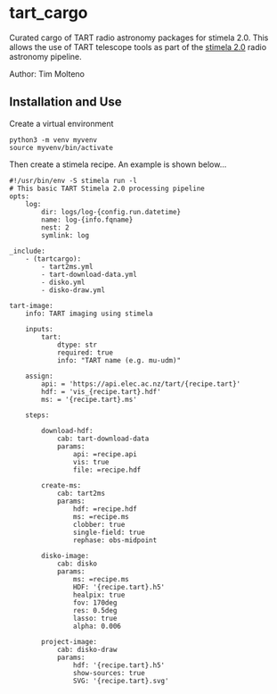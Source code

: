 # tart_cargo

Curated cargo of TART radio astronomy packages for stimela 2.0. This allows the use of TART telescope tools as part of the [stimela 2.0](https://github/caracal-pipeline/stimela) radio astronomy pipeline.

Author: Tim Molteno

## Installation and Use

Create a virtual environment

    python3 -m venv myvenv
    source myvenv/bin/activate
    
Then create a stimela recipe. An example is shown below...

```
#!/usr/bin/env -S stimela run -l
# This basic TART Stimela 2.0 processing pipeline
opts:
    log:
        dir: logs/log-{config.run.datetime}
        name: log-{info.fqname}
        nest: 2
        symlink: log

_include:
    - (tartcargo):
        - tart2ms.yml
        - tart-download-data.yml
        - disko.yml
        - disko-draw.yml

tart-image:
    info: TART imaging using stimela

    inputs:
        tart:
            dtype: str
            required: true
            info: "TART name (e.g. mu-udm)"

    assign:
        api: = 'https://api.elec.ac.nz/tart/{recipe.tart}'
        hdf: = 'vis_{recipe.tart}.hdf'
        ms: = '{recipe.tart}.ms'

    steps:

        download-hdf:
            cab: tart-download-data
            params:
                api: =recipe.api
                vis: true
                file: =recipe.hdf

        create-ms:
            cab: tart2ms
            params:
                hdf: =recipe.hdf
                ms: =recipe.ms
                clobber: true
                single-field: true
                rephase: obs-midpoint

        disko-image:
            cab: disko
            params:
                ms: =recipe.ms
                HDF: '{recipe.tart}.h5'
                healpix: true
                fov: 170deg
                res: 0.5deg
                lasso: true
                alpha: 0.006

        project-image:
            cab: disko-draw
            params:
                hdf: '{recipe.tart}.h5'
                show-sources: true
                SVG: '{recipe.tart}.svg'
```
